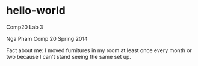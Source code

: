 hello-world
===========

Comp20 Lab 3

Nga Pham
Comp 20 Spring 2014

Fact about me: I moved furnitures in my room at least once every month or two
because I can't stand seeing the same set up. 

